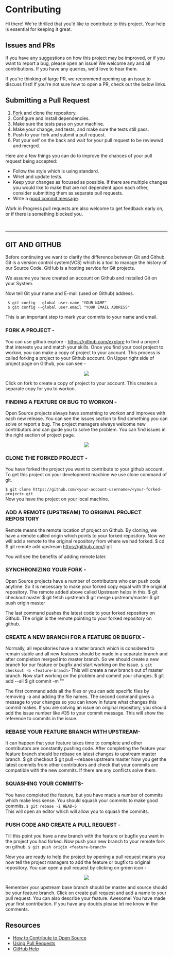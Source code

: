 # Contributing

Hi there! We're thrilled that you'd like to contribute to this project. Your help is essential for keeping it great.

<!-- Please note that this project is released with a [Contrivutor Code of Conduct][code-of-conduct]. By participating in this project you agree to abide by its terms. -->

## Issues and PRs

If you have any suggestions on how this project may be improved, or if you want to report a bug, please open an issue! We welcome any and all contributions. If you have any queries, we'd love to hear them.

If you're thinking of large PR, we recommend opening up an issue to discuss first! If you're not sure how to open a PR, check out the below links.

## Submitting a Pull Request

1. <a href="https://github.com/R-Ayush777/npmBox/fork">Fork</a> and clone the repository.
2. Configure and install dependencies.
3. Make sure the tests pass on your machine.
4. Make your change, and tests, and make sure the tests still pass.
5. Push to your fork and submit a pull request.
6. Pat your self on the back and wait for your pull request to be reviewwd and merged.
   
Here are a few things you can do to improve the chances of your pull request being accepted:

- Follow the style which is using standard.
- Wriet and update tests.
- Keep your changes as focused as possible. If there are multiple changes you would like to make that are not dependent upon each other, consider submitting them as separate pull requests.
- Write a [good commit message](http://tbaggery.com/2008/04/19/a-note-about-git-commit-messages.html).

Work in Progress pull requests are also welcome to get feedback early on, or if there is something blocked you.

<br>

<hr>

## GIT AND GITHUB

 Before continuing we want to clarify the difference between Git and Github. Git is a version control system(VCS) which is a tool to manage the history of our Source Code. GitHub is a hosting service for Git projects.


We assume you have created an account on Github and installed Git on your System.

Now tell Git your name and E-mail (used on Github) address.

     $ git config --global user.name "YOUR NAME"
     $ git config --global user.email "YOUR EMAIL ADDRESS"
     

This is an important step to mark your commits to your name and email.

### FORK A PROJECT -

You can use github explore - https://github.com/explore to find a project that interests you and match your skills. Once you find your cool project to workon, you can make a copy of project to your account. This process is called forking a project to your Github account. On Upper right side of project page on Github, you can see -

<p align="center">  <img  src="https://user-images.githubusercontent.com/78534043/192978814-46d23f25-9c5d-411c-bf33-5556d6e1b301.png">  </p>

Click on fork to create a copy of project to your account. This creates a separate copy for you to workon.

### FINDING A FEATURE OR BUG TO WORKON - 

Open Source projects always have something to workon and improves with each new release. You can see the issues section to find something you can solve or report a bug. The project managers always welcome new contributors and can guide you to solve the problem. You can find issues in the right section of project page.

<p align="center">  <img  src="https://user-images.githubusercontent.com/78534043/192978292-538a3a04-12f5-40ea-ab72-ec01a55bb1ed.png">  </p>


### CLONE THE FORKED PROJECT -

You have forked the project you want to contribute to your github account. To get this project on your development machine we use clone command of git.

```$ git clone https://github.com/<your-account-username>/<your-forked-project>.git```  
Now you have the project on your local machine.
### ADD A REMOTE (UPSTREAM) TO ORIGINAL PROJECT REPOSITORY 
Remote means the remote location of project on Github. By cloning, we have a remote called origin which points to your forked repository. Now we will add a remote to the original repository from where we had forked.
    $ cd <your-forked-project-folder>
    $ git remote add upstream https://github.com/<author-account-username>/<project>.git
    
You will see the benefits of adding remote later.
### SYNCHRONIZING YOUR FORK -
Open Source projects have a number of contributors who can push code anytime. So it is necessary to make your forked copy equal with the original repository. The remote added above called Upstream helps in this.
    $ git checkout master
    $ git fetch upstream
    $ git merge upstream/master
    $ git push origin master
  
The last command pushes the latest code to your forked repository on Github. The origin is the remote pointing to your forked repository on github.
### CREATE A NEW BRANCH FOR A FEATURE OR BUGFIX -
Normally, all repositories have a master branch which is considered to remain stable and all new features should be made in a separate branch and after completion merged into master branch. So we should create a new branch for our feature or bugfix and start working on the issue.
```$ git checkout -b <feature-branch>```
This will create a new branch out of master branch. Now start working on the problem and commit your changes.
    $ git add --all
    $ git commit -m "<commit message>"
    
The first command adds all the files or you can add specific files by removing -a and adding the file names. The second command gives a message to your changes so you can know in future what changes this commit makes. If you are solving an issue on original repository, you should add the issue number like #35 to your commit message. This will show the reference to commits in the issue.
### REBASE YOUR FEATURE BRANCH WITH UPSTREAM-
It can happen that your feature takes time to complete and other contributors are constantly pushing code. After completing the feature your feature branch should be rebase on latest changes to upstream master branch.
    $ git checkout <feature-branch>
    $ git pull --rebase upstream master
Now you get the latest commits from other contributors and check that your commits are compatible with the new commits. If there are any conflicts solve them.
### SQUASHING YOUR COMMITS-
You have completed the feature, but you have made a number of commits which make less sense. You should squash your commits to make good commits.
```$ git rebase -i HEAD~5```    
This will open an editor which will allow you to squash the commits.
### PUSH CODE AND CREATE A PULL REQUEST -
Till this point you have a new branch with the feature or bugfix you want in the project you had forked. Now push your new branch to your remote fork on github.
```$ git push origin <feature-branch>```
    
Now you are ready to help the project by opening a pull request means you now tell the project managers to add the feature or bugfix to original repository. You can open a pull request by clicking on green icon -
<p align="center">  <img  src="https://i.imgur.com/aGaqAD5.png">  </p>
Remember your upstream base branch should be master and source should be your feature branch. Click on create pull request and add a name to your pull request. You can also describe your feature.
Awesome! You have made your first contribution. If you have any doubts please let me know in the comments.

## Resources
- [How to Contribute to Open Source](https://opensource.guide/how-to-contribute/)
- [Using Pull Requests](https://help.github.com/articles/about-pull-requests/)
- [GitHub Help](https://help.github.com)